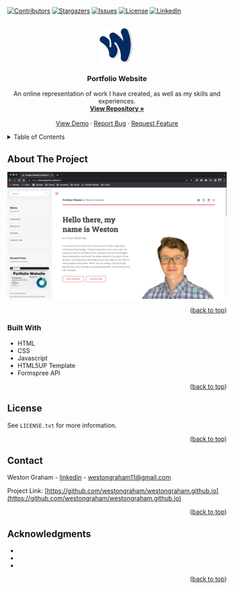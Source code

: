 <div id="top"></div>

[![Contributors][contributors-shield]][contributors-url]
[![Stargazers][stars-shield]][stars-url]
[![Issues][issues-shield]][issues-url]
[![License][license-shield]][license-url]
[![LinkedIn][linkedin-shield]][linkedin-url]



<!-- PROJECT LOGO -->
<br />
<div align="center">
  <a href="https://github.com/westongraham/westongraham.github.io">
    <img src="images/Wlogo.png" alt="Logo" width="80" height="80">
  </a>

<h3 align="center">Portfolio Website</h3>

  <p align="center">
    An online representation of work I have created, as well as my skills and experiences.
    <br />
    <a href="https://github.com/westongraham/westongraham.github.io"><strong>View Repository »</strong></a>
    <br />
    <br />
    <a href="https://github.com/westongraham/westongraham.github.io">View Demo</a>
    ·
    <a href="https://github.com/westongraham/westongraham.github.io/issues">Report Bug</a>
    ·
    <a href="https://github.com/westongraham/westongraham.github.io/issues">Request Feature</a>
  </p>
</div>



<!-- TABLE OF CONTENTS -->
<details>
  <summary>Table of Contents</summary>
  <ol>
    <li>
      <a href="#about-the-project">About The Project</a>
      <ul>
        <li><a href="#built-with">Built With</a></li>
      </ul>
    </li>
    <li><a href="#license">License</a></li>
    <li><a href="#contact">Contact</a></li>
    <li><a href="#acknowledgments">Acknowledgments</a></li>
  </ol>
</details>



<!-- ABOUT THE PROJECT -->
## About The Project

[![Product Name Screen Shot][product-screenshot]](https://westongraham.github.io.com)

<p align="right">(<a href="#top">back to top</a>)</p>



### Built With

* HTML
* CSS
* Javascript
* HTML5UP Template
* Formspree API

<p align="right">(<a href="#top">back to top</a>)</p>


<!-- LICENSE -->
## License

See `LICENSE.txt` for more information.

<p align="right">(<a href="#top">back to top</a>)</p>



<!-- CONTACT -->
## Contact

Weston Graham - [linkedin](https://www.linkedin.com/in/westongraham/) - westongraham11@gmail.com

Project Link: [https://github.com/westongraham/westongraham.github.io](https://github.com/westongraham/westongraham.github.io)

<p align="right">(<a href="#top">back to top</a>)</p>



<!-- ACKNOWLEDGMENTS -->
## Acknowledgments

* []()
* []()
* []()

<p align="right">(<a href="#top">back to top</a>)</p>



<!-- MARKDOWN LINKS & IMAGES -->
<!-- https://www.markdownguide.org/basic-syntax/#reference-style-links -->
[contributors-shield]: https://img.shields.io/github/contributors/westongraham/westongraham.github.io.svg?style=for-the-badge
[contributors-url]: https://github.com/westongraham/westongraham.github.io/graphs/contributors
[forks-shield]: https://img.shields.io/github/forks/westongraham/westongraham.github.io.svg?style=for-the-badge
[forks-url]: https://github.com/westongraham/westongraham.github.io/network/members
[stars-shield]: https://img.shields.io/github/stars/westongraham/westongraham.github.io.svg?style=for-the-badge
[stars-url]: https://github.com/westongraham/westongraham.github.io/stargazers
[issues-shield]: https://img.shields.io/github/issues/westongraham/westongraham.github.io.svg?style=for-the-badge
[issues-url]: https://github.com/westongraham/westongraham.github.io/issues
[license-shield]: https://img.shields.io/github/license/westongraham/westongraham.github.io.svg?style=for-the-badge
[license-url]: https://github.com/westongraham/westongraham.github.io/blob/master/LICENSE.txt
[linkedin-shield]: https://img.shields.io/badge/-LinkedIn-black.svg?style=for-the-badge&logo=linkedin&colorB=555
[linkedin-url]: https://linkedin.com/in/westongraham
[product-screenshot]: images/WebsiteProject.jpg
